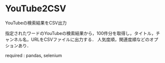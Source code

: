 # YouTube2CSV
YouTubeの検索結果をCSV出力

指定されたワードのYouTubeの検索結果から，100件分を取得し，タイトル，チャンネル名，URLをCSVファイルに出力する．
人気度順，関連度順などのオプションあり．

required : pandas, selenium
